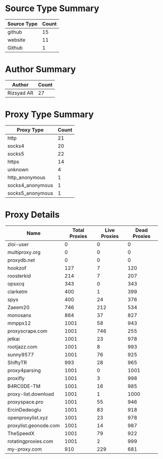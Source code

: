 # Source Type Summary

| Source Type | Count |
|-------------|-------|
| github | 15 |
| website | 11 |
| Github | 1 |


# Author Summary

| Author | Count |
|--------|-------|
| Rizsyad AR | 27 |


# Proxy Type Summary

| Proxy Type | Count |
|------------|-------|
| http | 21 |
| socks4 | 20 |
| socks5 | 22 |
| https | 14 |
| unknown | 4 |
| http_anonymous | 1 |
| socks4_anonymous | 1 |
| socks5_anonymous | 1 |


# Proxy Details

| Name | Total Proxies | Live Proxies | Dead Proxies |
|------|---------------|--------------|---------------|
| zloi-user | 0 | 0 | 0 |
| multiproxy.org | 0 | 0 | 0 |
| proxydb.net | 0 | 0 | 0 |
| hookzof | 127 | 7 | 120 |
| roosterkid | 214 | 7 | 207 |
| opsxcq | 343 | 0 | 343 |
| clarketm | 400 | 1 | 399 |
| spys | 400 | 24 | 376 |
| Zaeem20 | 746 | 212 | 534 |
| monosans | 864 | 37 | 827 |
| mmppx12 | 1001 | 58 | 943 |
| proxyscrape.com | 1001 | 746 | 255 |
| jetkai | 1001 | 23 | 978 |
| rootjazz.com | 1001 | 8 | 993 |
| sunny9577 | 1001 | 76 | 925 |
| ShiftyTR | 993 | 28 | 965 |
| proxy4parsing | 1001 | 0 | 1001 |
| proxifly | 1001 | 3 | 998 |
| B4RC0DE-TM | 1001 | 16 | 985 |
| proxy-list.download | 1001 | 1 | 1000 |
| proxyspace.pro | 1001 | 55 | 946 |
| ErcinDedeoglu | 1001 | 83 | 918 |
| openproxylist.xyz | 1001 | 23 | 978 |
| proxylist.geonode.com | 1001 | 14 | 987 |
| TheSpeedX | 1001 | 79 | 922 |
| rotatingproxies.com | 1001 | 2 | 999 |
| my-proxy.com | 910 | 229 | 681 |
